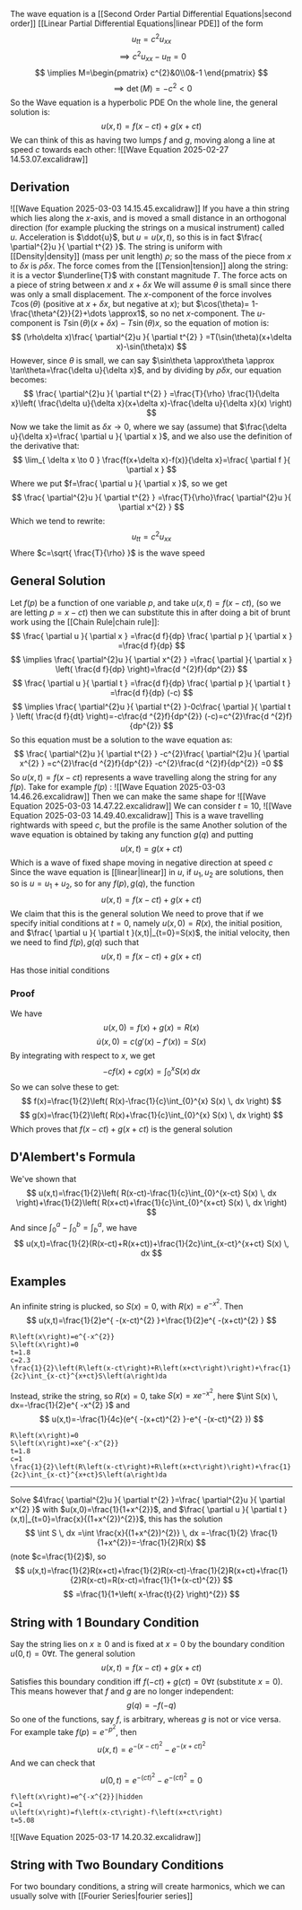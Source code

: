 The wave equation is a [[Second Order Partial Differential Equations|second order]] [[Linear Partial Differential Equations|linear PDE]] of the form
$$
u_{tt}=c^{2}u_{x x}
$$
$$
\implies c^{2}u_{ x x}-u_{tt}=0
$$
$$
\implies M=\begin{pmatrix}
c^{2}&0\\0&-1
\end{pmatrix}
$$
$$
\implies \det(M)=-c^{2}<0
$$
So the Wave equation is a hyperbolic PDE
On the whole line, the general solution is:
$$
u(x,t)=f(x-ct)+g(x+ct)
$$
We can think of this as having two lumps $f$ and $g$, moving along a line at speed $c$ towards each other:
![[Wave Equation 2025-02-27 14.53.07.excalidraw]]
## Derivation
![[Wave Equation 2025-03-03 14.15.45.excalidraw]]
If you have a thin string which lies along the $x$-axis, and is moved a small distance in an orthogonal direction (for example plucking the strings on a musical instrument) called $u$. Acceleration is $\ddot{u}$, but $u=u(x,t)$, so this is in fact $\frac{ \partial^{2}u }{ \partial t^{2} }$. The string is uniform with [[Density|density]] (mass per unit length) $\rho$; so the mass of the piece from $x$ to $\delta x$ is $\rho\delta x$. The force comes from the [[Tension|tension]] along the string: it is a vector $\underline{T}$ with constant magnitude $T$. The force acts on a piece of string between $x$ and $x+\delta x$
We will assume $\theta$ is small since there was only a small displacement. The $x$-component of the force involves $T\cos(\theta)$ (positive at $x+\delta x$, but negative at $x$); but $\cos(\theta)= 1-\frac{\theta^{2}}{2}+\dots \approx1$, so no net $x$-component. The $u$-component is $T\sin(\theta)(x+\delta x)-T\sin(\theta)x$, so the equation of motion is:
$$
(\rho\delta x)\frac{ \partial^{2}u }{ \partial t^{2} } =T(\sin(\theta)(x+\delta x)-\sin(\theta)x)
$$
However, since $\theta$ is small, we can say $\sin\theta \approx\theta \approx \tan\theta=\frac{\delta u}{\delta x}$, and by dividing by $\rho\delta x$, our equation becomes:
$$
\frac{ \partial^{2}u }{ \partial t^{2} } =\frac{T}{\rho} \frac{1}{\delta x}\left( \frac{\delta u}{\delta x}(x+\delta x)-\frac{\delta u}{\delta x}(x) \right)
$$
Now we take the limit as $\delta x\to0$, where we say (assume) that $\frac{\delta u}{\delta x}=\frac{ \partial u }{ \partial x }$, and we also use the definition of the derivative that:
$$
\lim_{ \delta x \to 0 }  \frac{f(x+\delta x)-f(x)}{\delta x}=\frac{ \partial f }{ \partial x } 
$$
Where we put $f=\frac{ \partial u }{ \partial x }$, so we get
$$
\frac{ \partial^{2}u }{ \partial t^{2} } =\frac{T}{\rho}\frac{ \partial^{2}u }{ \partial x^{2} } 
$$
Which we tend to rewrite:
$$
u_{tt}=c^{2}u_{x x}
$$
Where $c=\sqrt{ \frac{T}{\rho} }$ is the wave speed
## General Solution
Let $f(p)$ be a function of one variable $p$, and take $u(x,t)=f(x-ct)$, (so we are letting $p=x-ct$) then we can substitute this in after doing a bit of brunt work using the [[Chain Rule|chain rule]]:
$$
\frac{ \partial u }{ \partial x } =\frac{d f}{dp} \frac{ \partial p }{ \partial x } =\frac{d f}{dp} 
$$
$$
\implies \frac{ \partial^{2}u }{ \partial x^{2} } =\frac{ \partial  }{ \partial x } \left( \frac{d f}{dp}  \right)=\frac{d ^{2}f}{dp^{2}} 
$$
$$
\frac{ \partial u }{ \partial t } =\frac{d f}{dp} \frac{ \partial p }{ \partial t } =\frac{d f}{dp} (-c)
$$
$$
\implies \frac{ \partial^{2}u }{ \partial t^{2} }-0c\frac{ \partial  }{ \partial t } \left( \frac{d f}{dt}  \right)=-c\frac{d ^{2}f}{dp^{2}} (-c)=c^{2}\frac{d ^{2}f}{dp^{2}}  
$$
So this equation must be a solution to the wave equation as:
$$
\frac{ \partial^{2}u }{ \partial t^{2} } -c^{2}\frac{ \partial^{2}u }{ \partial x^{2} } =c^{2}\frac{d ^{2}f}{dp^{2}} -c^{2}\frac{d ^{2}f}{dp^{2}} =0
$$
So $u(x,t)=f(x-ct)$ represents a wave travelling along the string for any $f(p)$. Take for example $f(p)$ :
![[Wave Equation 2025-03-03 14.46.26.excalidraw]]
Then we can make the same shape for
![[Wave Equation 2025-03-03 14.47.22.excalidraw]]
We can consider $t=10$,
![[Wave Equation 2025-03-03 14.49.40.excalidraw]]
This is a wave travelling rightwards with speed $c$, but the profile is the same
Another solution of the wave equation is obtained by taking any function $g(q)$ and putting
$$
u(x,t)=g(x+ct)
$$
Which is a wave of fixed shape moving in negative direction at speed $c$
Since the wave equation is [[linear|linear]] in $u$, if $u_{1},u_{2}$ are solutions, then so is $u=u_{1}+u_{2}$, so for any $f(p),g(q)$, the function
$$
u(x,t)=f(x-ct)+g(x+ct)
$$
We claim that this is the general solution
We need to prove that if we specify initial conditions at $t=0$, namely $u(x,0)=R(x)$, the initial position, and $\frac{ \partial u }{ \partial t }(x,t)|_{t=0}=S(x)$, the initial velocity, then we need to find $f(p),g(q)$ such that
$$
u(x,t)=f(x-ct)+g(x+ct)
$$
Has those initial conditions
### Proof
We have 
$$
u(x,0)=f(x)+g(x)=R(x)
$$
$$
\dot{u}(x,0)=c(g'(x)-f'(x))=S(x)
$$
By integrating with respect to $x$, we get
$$
-cf(x)+cg(x)=\int_{0}^{x} S(x) \, dx 
$$
So we can solve these to get:
$$
f(x)=\frac{1}{2}\left( R(x)-\frac{1}{c}\int_{0}^{x} S(x) \, dx  \right)
$$
$$
 g(x)=\frac{1}{2}\left( R(x)+\frac{1}{c}\int_{0}^{x} S(x) \, dx  \right)
$$
Which proves that $f(x-ct)+g(x+ct)$ is the general solution
## D'Alembert's Formula
We've shown that
$$
u(x,t)=\frac{1}{2}\left( R(x-ct)-\frac{1}{c}\int_{0}^{x-ct} S(x) \, dx  \right)+\frac{1}{2}\left( R(x+ct)+\frac{1}{c}\int_{0}^{x+ct} S(x) \, dx  \right)
$$
And since $\int_{0}^{a}-\int_{0}^{b}=\int_{b}^{a}$, we have
$$
u(x,t)=\frac{1}{2}(R(x-ct)+R(x+ct))+\frac{1}{2c}\int_{x-ct}^{x+ct} S(x) \, dx 
$$
## Examples
An infinite string is plucked, so $S(x)=0$, with $R(x)=e^{ -x^{2} }$. Then
$$
u(x,t)=\frac{1}{2}e^{ -(x-ct)^{2} }+\frac{1}{2}e^{ -(x+ct)^{2} }
$$
```desmos-graph
R\left(x\right)=e^{-x^{2}}
S\left(x\right)=0
t=1.8
c=2.3
\frac{1}{2}\left(R\left(x-ct\right)+R\left(x+ct\right)\right)+\frac{1}{2c}\int_{x-ct}^{x+ct}S\left(a\right)da
```
Instead, strike the string, so $R(x)=0$, take $S(x)=xe^{ -x^{2} }$, here $\int S(x)  \, dx=-\frac{1}{2}e^{ -x^{2} }$ and
$$
u(x,t)=-\frac{1}{4c}(e^{ -(x+ct)^{2} }-e^{ -(x-ct)^{2} })
$$
```desmos-graph
R\left(x\right)=0
S\left(x\right)=xe^{-x^{2}}
t=1.8
c=1
\frac{1}{2}\left(R\left(x-ct\right)+R\left(x+ct\right)\right)+\frac{1}{2c}\int_{x-ct}^{x+ct}S\left(a\right)da
```
___
Solve $4\frac{ \partial^{2}u }{ \partial t^{2} }=\frac{ \partial^{2}u }{ \partial x^{2} }$ with $u(x,0)=\frac{1}{1+x^{2}}$, and $\frac{ \partial u }{ \partial t }(x,t)|_{t=0}=\frac{x}{(1+x^{2})^{2}}$, this has the solution
$$
\int S \, dx =\int \frac{x}{(1+x^{2})^{2}} \, dx =-\frac{1}{2} \frac{1}{1+x^{2}}=-\frac{1}{2}R(x)
$$
(note $c=\frac{1}{2}$), so
$$
u(x,t)=\frac{1}{2}R(x+ct)+\frac{1}{2}R(x-ct)-\frac{1}{2}R(x+ct)+\frac{1}{2}R(x-ct)=R(x-ct)=\frac{1}{1+(x-ct)^{2}}
$$
$$
=\frac{1}{1+\left( x-\frac{t}{2} \right)^{2}}
$$
## String with $\hspace{0pt}1$ Boundary Condition
Say the string lies on $x\geq 0$ and is fixed at $x=0$ by the boundary condition $u(0,t)=0\forall t$. The general solution
$$
u(x,t)=f(x-ct)+g(x+ct)
$$
Satisfies this boundary condition iff $f(-ct)+g(ct)=0\forall t$ (substitute $x=0$). This means however that $f$ and $g$ are no longer independent:
$$
g(q)=-f(-q)
$$
So one of the functions, say $f$, is arbitrary, whereas $g$ is not or vice versa.
For example take $f(p)=e^{ -p^{2} }$, then
$$
u(x,t)=e^{ -(x-ct)^{2} }-e^{ -(x+ct)^{2} }
$$
And we can check that 
$$
u(0,t)=e^{ -(ct)^{2} }-e^{ -(ct)^{2} }=0
$$
```desmos-graph
f\left(x\right)=e^{-x^{2}}|hidden
c=1
u\left(x\right)=f\left(x-ct\right)-f\left(x+ct\right)
t=5.08
```
![[Wave Equation 2025-03-17 14.20.32.excalidraw]]
## String with Two Boundary Conditions
For two boundary conditions, a string will create harmonics, which we can usually solve with [[Fourier Series|fourier series]]

